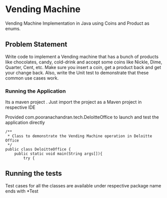 # Vending Machine

Vending Machine Implementation in Java using Coins and Product as enums.

## Problem Statement
Write code to implement a Vending machine that has a bunch of products like chocolates, candy,
cold-drink and accept some coins like Nickle, Dime, Quarter, Cent, etc. Make sure you insert a coin, get a product
back and get your change back. Also, write the Unit test to demonstrate that these common use cases work.

### Running the Application
Its a maven project . Just import the project as a Maven project in respective IDE

Provided com.pooranachandran.tech.DeloitteOffice to launch and test the application directly
```
/**
 * Class to demonstrate the Vending Machine operation in Deloitte Office
 */
public class DeloitteOffice {
    public static void main(String args[]){
        try {
```

## Running the tests
Test cases for all the classes are available under respective package name ends with *Test

